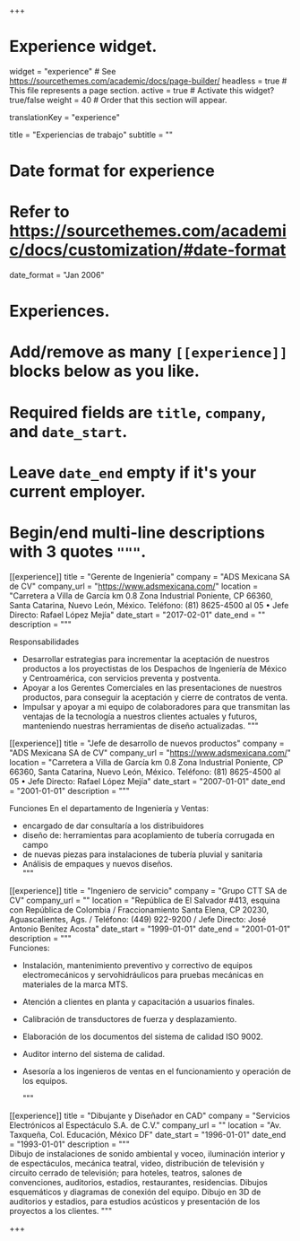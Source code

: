 +++
# Experience widget.
widget = "experience"  # See https://sourcethemes.com/academic/docs/page-builder/
headless = true  # This file represents a page section.
active = true  # Activate this widget? true/false
weight = 40  # Order that this section will appear.

translationKey = "experience"

title = "Experiencias de trabajo"
subtitle = ""

# Date format for experience
#   Refer to https://sourcethemes.com/academic/docs/customization/#date-format
date_format = "Jan 2006"

# Experiences.
#   Add/remove as many `[[experience]]` blocks below as you like.
#   Required fields are `title`, `company`, and `date_start`.
#   Leave `date_end` empty if it's your current employer.
#   Begin/end multi-line descriptions with 3 quotes `"""`.

[[experience]]
  title = "Gerente de Ingeniería"
  company = "ADS Mexicana SA de CV"
  company_url = "https://www.adsmexicana.com/"
  location = "Carretera a Villa de García km 0.8 Zona Industrial Poniente, CP 66360, Santa Catarina, Nuevo León, México. Teléfono: (81) 8625-4500 al 05   •   Jefe Directo: Rafael López Mejía"
  date_start = "2017-02-01"
  date_end = ""
  description = """
  
Responsabilidades
* Desarrollar estrategias para incrementar la aceptación de nuestros productos a los proyectistas de los Despachos de Ingeniería de México y Centroamérica, con servicios preventa y postventa.
* Apoyar a los Gerentes Comerciales en las presentaciones de nuestros productos, para conseguir la aceptación y cierre de contratos de venta.
* Impulsar y apoyar a mi equipo de colaboradores para que transmitan las ventajas de la tecnología a nuestros clientes actuales y futuros, manteniendo nuestras herramientas de diseño actualizadas. 
  """

[[experience]]
  title = "Jefe de desarrollo de nuevos productos"
  company = "ADS Mexicana SA de CV"
  company_url = "https://www.adsmexicana.com/"
  location = "Carretera a Villa de García km 0.8 Zona Industrial Poniente, CP 66360, Santa Catarina, Nuevo León, México. Teléfono: (81) 8625-4500 al 05   •   Jefe Directo: Rafael López Mejía"
  date_start = "2007-01-01"
  date_end = "2001-01-01"
  description = """
  
Funciones En el departamento de Ingeniería y Ventas: 

* encargado de dar consultaría a los distribuidores
* diseño de: herramientas para acoplamiento de tubería corrugada en campo
* de nuevas piezas para instalaciones de tubería pluvial y sanitaria
* Análisis de empaques y nuevos diseños.  
  """


[[experience]]
  title = "Ingeniero de servicio"
  company = "Grupo CTT SA de CV"
  company_url = ""
  location = "República de El Salvador #413, esquina con República de Colombia / Fraccionamiento Santa Elena, CP 20230, Aguascalientes, Ags. / Teléfono: (449) 922-9200 / Jefe Directo: José Antonio Benítez Acosta"
  date_start = "1999-01-01"
  date_end = "2001-01-01"
  description = """  
Funciones: 
* Instalación, mantenimiento preventivo y correctivo de equipos electromecánicos y servohidráulicos para pruebas mecánicas en materiales de la marca MTS. 
* Atención a clientes en planta y capacitación a usuarios finales. 
* Calibración de transductores de fuerza y desplazamiento. 
* Elaboración de los documentos del sistema de calidad ISO 9002. 
* Auditor interno del sistema de calidad. 
* Asesoría a los ingenieros de ventas en el funcionamiento y operación de los equipos.

    """

[[experience]]
  title = "Dibujante y Diseñador en CAD"
  company = "Servicios Electrónicos al Espectáculo S.A. de C.V."
  company_url = ""
  location = "Av. Taxqueña, Col. Educación, México DF"
  date_start = "1996-01-01"
  date_end = "1993-01-01"
  description = """  
Dibujo de instalaciones de sonido ambiental y voceo, iluminación interior y de espectáculos, mecánica teatral,
video, distribución de televisión y circuito cerrado de televisión; para hoteles, teatros, salones de convenciones,
auditorios, estadios, restaurantes, residencias.
Dibujos esquemáticos y diagramas de conexión del equipo.
Dibujo en 3D de auditorios y estadios, para estudios acústicos y presentación de los proyectos a los clientes.
    """



+++
